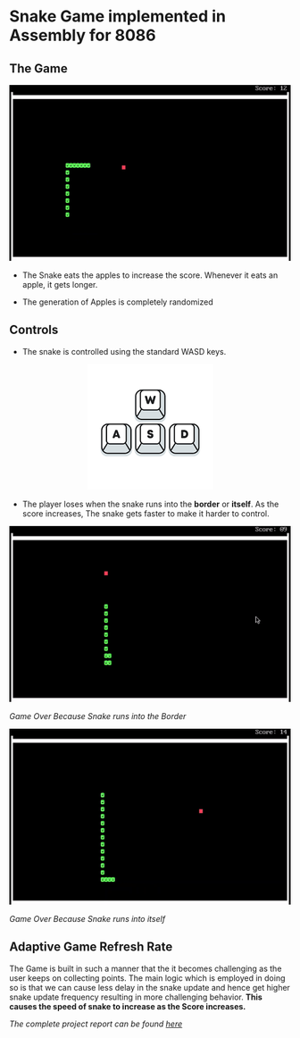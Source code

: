 <!-- # Snake-Game-8086 -->

# Snake Game implemented in Assembly for 8086

## **The Game**


<p align="center">
<img src="Images and GIFs\food.gif"/>
</p>

* The Snake eats the apples to increase the score. Whenever it eats an apple, it gets longer. 

* The generation of Apples is completely randomized

## **Controls**

* The snake is controlled using the standard WASD keys.


<p align="center">
<img src="Images and GIFs\wasd.png"/>
</p>

* The player loses when the snake runs into the **border** or **itself**. As the score increases, The snake gets faster to make it harder to control.


<p align="center">
<img src="Images and GIFs\border.gif" />

<em>Game Over Because Snake runs into the Border</em>
</p>

<p align="center">
<img src="Images and GIFs\self.gif"/>

<em>Game Over Because Snake runs into itself</em>

</p>

## **Adaptive Game Refresh Rate**


The Game is built in such a manner that the it becomes challenging as the user keeps on collecting points. The main logic which is employed in doing so is that we can cause less delay in the snake update and hence get higher snake update frequency resulting in more challenging behavior. **This causes the speed of snake to increase as the Score increases.**


*The complete project report can be found [here](https://drive.google.com/file/d/1ObfvguYXEcrrvQ-YZ8XTlsrsbH9P8h47/view?usp=sharing)*